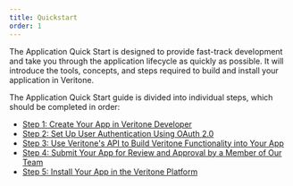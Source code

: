 ```yaml
---
title: Quickstart
order: 1
---
```


The Application Quick Start is designed to provide fast-track development and take you through the application lifecycle as quickly as possible. It will introduce the tools, concepts, and steps required to build and install your application in Veritone.

The Application Quick Start guide is divided into individual steps, which should be completed in order:

* [Step 1: Create Your App in Veritone Developer](step-1/)
* [Step 2: Set Up User Authentication Using OAuth 2.0](step-2/)
* [Step 3: Use Veritone's API to Build Veritone Functionality into Your App](step-3/)
* [Step 4: Submit Your App for Review and Approval by a Member of Our Team](step-4/)
* [Step 5: Install Your App in the Veritone Platform](step-5/)
